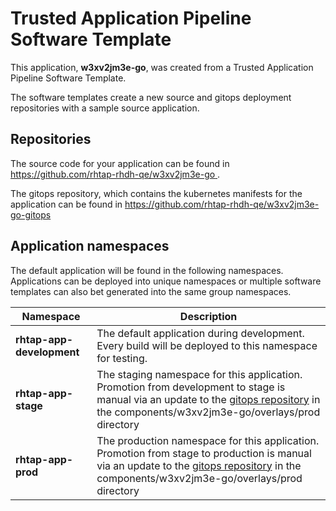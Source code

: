 # Trusted Application Pipeline Software Template

This application, **w3xv2jm3e-go**, was created from a Trusted Application Pipeline Software Template.

The software templates create a new source and gitops deployment repositories with a sample source application. 

## Repositories

The source code for your application can be found in [https://github.com/rhtap-rhdh-qe/w3xv2jm3e-go ](https://github.com/rhtap-rhdh-qe/w3xv2jm3e-go ).
 
The gitops repository, which contains the kubernetes manifests for the application can be found in 
[https://github.com/rhtap-rhdh-qe/w3xv2jm3e-go-gitops ](https://github.com/rhtap-rhdh-qe/w3xv2jm3e-go-gitops ) 

## Application namespaces 

The default application will be found in the following namespaces. Applications can be deployed into unique namespaces or multiple software templates can also bet generated into the same group namespaces.  

|  Namespace   |  Description   |  
| -------- | -------- |   
| **rhtap-app-development** | The default application during development. Every build will be deployed to this namespace for testing. | 
| **rhtap-app-stage** | The staging namespace for this application. Promotion from development to stage is manual via an update to the [gitops repository](https://github.com/rhtap-rhdh-qe/w3xv2jm3e-go-gitops ) in the components/w3xv2jm3e-go/overlays/prod directory |  
| **rhtap-app-prod** | The production namespace for this application. Promotion from stage to production is manual via an update to the [gitops repository](https://github.com/rhtap-rhdh-qe/w3xv2jm3e-go-gitops ) in the components/w3xv2jm3e-go/overlays/prod directory | 